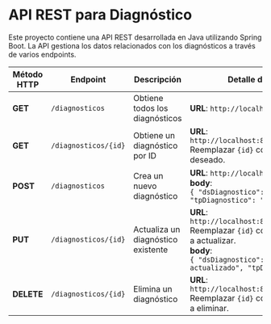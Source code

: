 # API REST para Diagnóstico

Este proyecto contiene una API REST desarrollada en Java utilizando Spring Boot. La API gestiona los datos relacionados con los diagnósticos a través de varios endpoints.

| **Método HTTP** | **Endpoint**                | **Descripción**                                     | **Detalle de la Solicitud**                                                                                                                                                                                  |
|------------------|-----------------------------|-----------------------------------------------------|--------------------------------------------------------------------------------------------------------------------------------------------------------------------------------------------------------------|
| **GET**          | `/diagnosticos`            | Obtiene todos los diagnósticos                      | **URL**: `http://localhost:8080/diagnosticos`                                                                                                                                                                |
| **GET**          | `/diagnosticos/{id}`       | Obtiene un diagnóstico por ID                       | **URL**: `http://localhost:8080/diagnosticos/{id}` <br> Reemplazar `{id}` con el ID del diagnóstico deseado.                                                                                                 |
| **POST**         | `/diagnosticos`            | Crea un nuevo diagnóstico                           | **URL**: `http://localhost:8080/diagnosticos` <br> **body**: <br> `{ "dsDiagnostico": "Diagnostico nuevo", "tpDiagnostico": "1" }`                                                                           |
| **PUT**          | `/diagnosticos/{id}`       | Actualiza un diagnóstico existente                  | **URL**: `http://localhost:8080/diagnosticos/{id}` <br> Reemplazar `{id}` con el ID del diagnóstico a actualizar. <br> **body**: <br> `{ "dsDiagnostico": "Diagnostico actualizado", "tpDiagnostico": "1" }` |
| **DELETE**       | `/diagnosticos/{id}`       | Elimina un diagnóstico                              | **URL**: `http://localhost:8080/diagnosticos/{id}` <br> Reemplazar `{id}` con el ID del diagnóstico a eliminar.                                                                                              |
